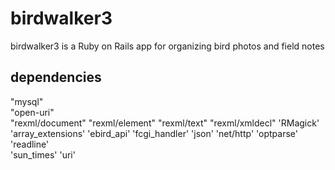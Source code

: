 birdwalker3
===========

birdwalker3 is a Ruby on Rails app for organizing bird photos and field notes


dependencies
------------

"mysql"                             
"open-uri"   
"rexml/document"
"rexml/element"
"rexml/text"
"rexml/xmldecl"
'RMagick'
'array_extensions'
'ebird_api'
'fcgi_handler'
'json'
'net/http'
'optparse'     
'readline'   
'sun_times'
'uri'

